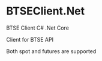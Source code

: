 # BTSEClient.Net
BTSE Client C# .Net Core

Client for BTSE API

Both spot and futures are supported
